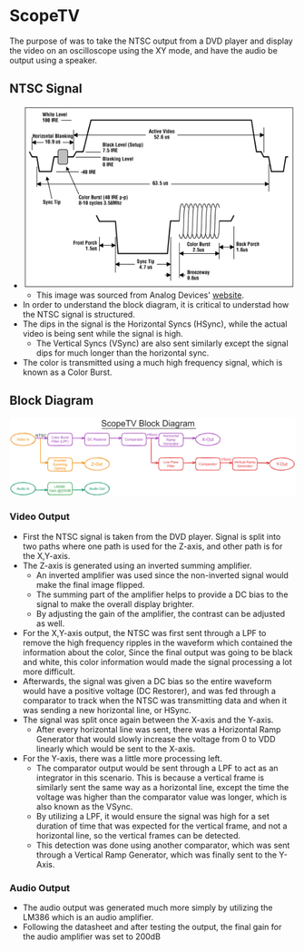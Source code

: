 # ScopeTV
The purpose of was to take the NTSC output from a DVD player and display the video on an oscilloscope using the XY mode, and have the audio be output using a speaker. 

## NTSC Signal
- ![NTSC Signal](NTSC_Signal.png)
    - This image was sourced from Analog Devices' [website](https://www.analog.com/en/resources/technical-articles/basics-of-analog-video.html).
- In order to understand the block diagram, it is critical to understad how the NTSC signal is structured. 
- The dips in the signal is the Horizontal Syncs (HSync), while the actual video is being sent while the signal is high.
    - The Vertical Syncs (VSync) are also sent similarly except the signal dips for much longer than the horizontal sync.
- The color is transmitted using a much high frequency signal, which is known as a Color Burst.

## Block Diagram
![Block Diagram](ScopeTVBlockDiagram.png)

### Video Output
- First the NTSC signal is taken from the DVD player. Signal is split into two paths where one path is used for the Z-axis, and other path is for the X,Y-axis.
- The Z-axis is generated using an inverted summing amplifier. 
    - An inverted amplifier was used since the non-inverted signal would make the final image flipped. 
    - The summing part of the amplifier helps to provide a DC bias to the signal to make the overall display brighter.
    - By adjusting the gain of the amplifier, the contrast can be adjusted as well.
- For the X,Y-axis output, the NTSC was first sent through a LPF to remove the high frequency ripples in the waveform which contained the information about the color, Since the final output was going to be black and white, this color information would made the signal processing a lot more difficult.
- Afterwards, the signal was given a DC bias so the entire waveform would have a positive voltage (DC Restorer), and was fed through a comparator to track when the NTSC was transmitting data and when it was sending a new horizontal line, or HSync.
- The signal was split once again between the X-axis and the Y-axis.
    - After every horizontal line was sent, there was a Horizontal Ramp Generator that would slowly increase the voltage from 0 to VDD linearly which would be sent to the X-axis.
- For the Y-axis, there was a little more processing left.
    - The comparator output would be sent through a LPF to act as an integrator in this scenario. This is because a vertical frame is similarly sent the same way as a horizontal line, except the time the voltage was higher than the comparator value was longer, which is also known as the VSync. 
    - By utilizing a LPF, it would ensure the signal was high for a set duration of time that was expected for the vertical frame, and not a horizontal line, so the vertical frames can be detected.
    - This detection was done using another comparator, which was sent through a Vertical Ramp Generator, which was finally sent to the Y-Axis.

### Audio Output
- The audio output was generated much more simply by utilizing the LM386 which is an audio amplifier.
- Following the datasheet and after testing the output, the final gain for the audio amplifier was set to 200dB